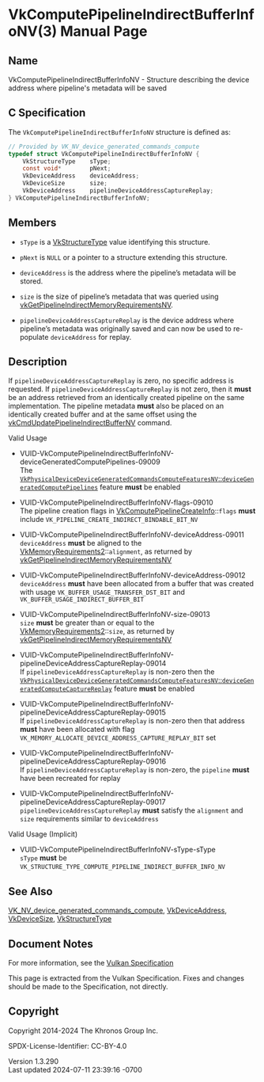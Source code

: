 # VkComputePipelineIndirectBufferInfoNV(3) Manual Page

## Name

VkComputePipelineIndirectBufferInfoNV - Structure describing the device
address where pipeline's metadata will be saved



## <a href="#_c_specification" class="anchor"></a>C Specification

The `VkComputePipelineIndirectBufferInfoNV` structure is defined as:

``` c
// Provided by VK_NV_device_generated_commands_compute
typedef struct VkComputePipelineIndirectBufferInfoNV {
    VkStructureType    sType;
    const void*        pNext;
    VkDeviceAddress    deviceAddress;
    VkDeviceSize       size;
    VkDeviceAddress    pipelineDeviceAddressCaptureReplay;
} VkComputePipelineIndirectBufferInfoNV;
```

## <a href="#_members" class="anchor"></a>Members

- `sType` is a [VkStructureType](https://registry.khronos.org/vulkan/specs/1.3-extensions/man/html/VkStructureType.html) value identifying
  this structure.

- `pNext` is `NULL` or a pointer to a structure extending this
  structure.

- `deviceAddress` is the address where the pipeline’s metadata will be
  stored.

- `size` is the size of pipeline’s metadata that was queried using
  [vkGetPipelineIndirectMemoryRequirementsNV](https://registry.khronos.org/vulkan/specs/1.3-extensions/man/html/vkGetPipelineIndirectMemoryRequirementsNV.html).

- `pipelineDeviceAddressCaptureReplay` is the device address where
  pipeline’s metadata was originally saved and can now be used to
  re-populate `deviceAddress` for replay.

## <a href="#_description" class="anchor"></a>Description

If `pipelineDeviceAddressCaptureReplay` is zero, no specific address is
requested. If `pipelineDeviceAddressCaptureReplay` is not zero, then it
**must** be an address retrieved from an identically created pipeline on
the same implementation. The pipeline metadata **must** also be placed
on an identically created buffer and at the same offset using the
[vkCmdUpdatePipelineIndirectBufferNV](https://registry.khronos.org/vulkan/specs/1.3-extensions/man/html/vkCmdUpdatePipelineIndirectBufferNV.html)
command.

Valid Usage

- <a
  href="#VUID-VkComputePipelineIndirectBufferInfoNV-deviceGeneratedComputePipelines-09009"
  id="VUID-VkComputePipelineIndirectBufferInfoNV-deviceGeneratedComputePipelines-09009"></a>
  VUID-VkComputePipelineIndirectBufferInfoNV-deviceGeneratedComputePipelines-09009  
  The <a
  href="https://registry.khronos.org/vulkan/specs/1.3-extensions/html/vkspec.html#features-deviceGeneratedComputePipelines"
  target="_blank"
  rel="noopener"><code>VkPhysicalDeviceDeviceGeneratedCommandsComputeFeaturesNV</code>::<code>deviceGeneratedComputePipelines</code></a>
  feature **must** be enabled

- <a href="#VUID-VkComputePipelineIndirectBufferInfoNV-flags-09010"
  id="VUID-VkComputePipelineIndirectBufferInfoNV-flags-09010"></a>
  VUID-VkComputePipelineIndirectBufferInfoNV-flags-09010  
  The pipeline creation flags in
  [VkComputePipelineCreateInfo](https://registry.khronos.org/vulkan/specs/1.3-extensions/man/html/VkComputePipelineCreateInfo.html)::`flags`
  **must** include `VK_PIPELINE_CREATE_INDIRECT_BINDABLE_BIT_NV`

- <a
  href="#VUID-VkComputePipelineIndirectBufferInfoNV-deviceAddress-09011"
  id="VUID-VkComputePipelineIndirectBufferInfoNV-deviceAddress-09011"></a>
  VUID-VkComputePipelineIndirectBufferInfoNV-deviceAddress-09011  
  `deviceAddress` **must** be aligned to the
  [VkMemoryRequirements2](https://registry.khronos.org/vulkan/specs/1.3-extensions/man/html/VkMemoryRequirements2.html)::`alignment`, as
  returned by
  [vkGetPipelineIndirectMemoryRequirementsNV](https://registry.khronos.org/vulkan/specs/1.3-extensions/man/html/vkGetPipelineIndirectMemoryRequirementsNV.html)

- <a
  href="#VUID-VkComputePipelineIndirectBufferInfoNV-deviceAddress-09012"
  id="VUID-VkComputePipelineIndirectBufferInfoNV-deviceAddress-09012"></a>
  VUID-VkComputePipelineIndirectBufferInfoNV-deviceAddress-09012  
  `deviceAddress` **must** have been allocated from a buffer that was
  created with usage `VK_BUFFER_USAGE_TRANSFER_DST_BIT` and
  `VK_BUFFER_USAGE_INDIRECT_BUFFER_BIT`

- <a href="#VUID-VkComputePipelineIndirectBufferInfoNV-size-09013"
  id="VUID-VkComputePipelineIndirectBufferInfoNV-size-09013"></a>
  VUID-VkComputePipelineIndirectBufferInfoNV-size-09013  
  `size` **must** be greater than or equal to the
  [VkMemoryRequirements2](https://registry.khronos.org/vulkan/specs/1.3-extensions/man/html/VkMemoryRequirements2.html)::`size`, as
  returned by
  [vkGetPipelineIndirectMemoryRequirementsNV](https://registry.khronos.org/vulkan/specs/1.3-extensions/man/html/vkGetPipelineIndirectMemoryRequirementsNV.html)

- <a
  href="#VUID-VkComputePipelineIndirectBufferInfoNV-pipelineDeviceAddressCaptureReplay-09014"
  id="VUID-VkComputePipelineIndirectBufferInfoNV-pipelineDeviceAddressCaptureReplay-09014"></a>
  VUID-VkComputePipelineIndirectBufferInfoNV-pipelineDeviceAddressCaptureReplay-09014  
  If `pipelineDeviceAddressCaptureReplay` is non-zero then the <a
  href="https://registry.khronos.org/vulkan/specs/1.3-extensions/html/vkspec.html#features-deviceGeneratedComputePipelines"
  target="_blank"
  rel="noopener"><code>VkPhysicalDeviceDeviceGeneratedCommandsComputeFeaturesNV</code>::<code>deviceGeneratedComputeCaptureReplay</code></a>
  feature **must** be enabled

- <a
  href="#VUID-VkComputePipelineIndirectBufferInfoNV-pipelineDeviceAddressCaptureReplay-09015"
  id="VUID-VkComputePipelineIndirectBufferInfoNV-pipelineDeviceAddressCaptureReplay-09015"></a>
  VUID-VkComputePipelineIndirectBufferInfoNV-pipelineDeviceAddressCaptureReplay-09015  
  If `pipelineDeviceAddressCaptureReplay` is non-zero then that address
  **must** have been allocated with flag
  `VK_MEMORY_ALLOCATE_DEVICE_ADDRESS_CAPTURE_REPLAY_BIT` set

- <a
  href="#VUID-VkComputePipelineIndirectBufferInfoNV-pipelineDeviceAddressCaptureReplay-09016"
  id="VUID-VkComputePipelineIndirectBufferInfoNV-pipelineDeviceAddressCaptureReplay-09016"></a>
  VUID-VkComputePipelineIndirectBufferInfoNV-pipelineDeviceAddressCaptureReplay-09016  
  If `pipelineDeviceAddressCaptureReplay` is non-zero, the `pipeline`
  **must** have been recreated for replay

- <a
  href="#VUID-VkComputePipelineIndirectBufferInfoNV-pipelineDeviceAddressCaptureReplay-09017"
  id="VUID-VkComputePipelineIndirectBufferInfoNV-pipelineDeviceAddressCaptureReplay-09017"></a>
  VUID-VkComputePipelineIndirectBufferInfoNV-pipelineDeviceAddressCaptureReplay-09017  
  `pipelineDeviceAddressCaptureReplay` **must** satisfy the `alignment`
  and `size` requirements similar to `deviceAddress`

Valid Usage (Implicit)

- <a href="#VUID-VkComputePipelineIndirectBufferInfoNV-sType-sType"
  id="VUID-VkComputePipelineIndirectBufferInfoNV-sType-sType"></a>
  VUID-VkComputePipelineIndirectBufferInfoNV-sType-sType  
  `sType` **must** be
  `VK_STRUCTURE_TYPE_COMPUTE_PIPELINE_INDIRECT_BUFFER_INFO_NV`

## <a href="#_see_also" class="anchor"></a>See Also

[VK_NV_device_generated_commands_compute](https://registry.khronos.org/vulkan/specs/1.3-extensions/man/html/VK_NV_device_generated_commands_compute.html),
[VkDeviceAddress](https://registry.khronos.org/vulkan/specs/1.3-extensions/man/html/VkDeviceAddress.html),
[VkDeviceSize](https://registry.khronos.org/vulkan/specs/1.3-extensions/man/html/VkDeviceSize.html),
[VkStructureType](https://registry.khronos.org/vulkan/specs/1.3-extensions/man/html/VkStructureType.html)

## <a href="#_document_notes" class="anchor"></a>Document Notes

For more information, see the <a
href="https://registry.khronos.org/vulkan/specs/1.3-extensions/html/vkspec.html#VkComputePipelineIndirectBufferInfoNV"
target="_blank" rel="noopener">Vulkan Specification</a>

This page is extracted from the Vulkan Specification. Fixes and changes
should be made to the Specification, not directly.

## <a href="#_copyright" class="anchor"></a>Copyright

Copyright 2014-2024 The Khronos Group Inc.

SPDX-License-Identifier: CC-BY-4.0

Version 1.3.290  
Last updated 2024-07-11 23:39:16 -0700
